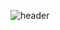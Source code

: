 ![header](https://capsule-render.vercel.app/api?type=shark&color=ffd580&text=🐵+소프트웨어학과+Jo+Eun-bi+🐵&fontSize=30&fontColor=8B4513&animation=blinking)
